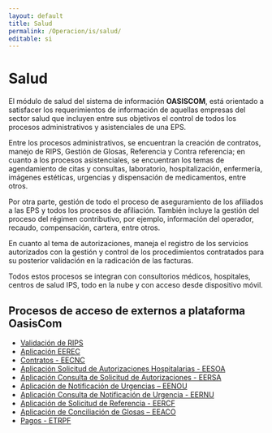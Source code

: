 ```yaml
---
layout: default
title: Salud
permalink: /Operacion/is/salud/
editable: si
---
```


# Salud

El módulo de salud del sistema de información **OASISCOM**, está orientado a satisfacer los requerimientos de información de aquellas empresas del sector salud que incluyen entre sus objetivos el control de todos los procesos administrativos y asistenciales de una EPS.  

Entre los procesos administrativos, se encuentran la creación de contratos, manejo de RIPS, Gestión de Glosas, Referencia y Contra referencia; en cuanto a los procesos asistenciales, se encuentran los temas de agendamiento de citas y consultas, laboratorio, hospitalización, enfermería, imágenes estéticas, urgencias y dispensación de medicamentos, entre otros.  

Por otra parte, gestión de todo el proceso de aseguramiento de los afiliados a las EPS y todos los procesos de afiliación.  También incluye la gestión del proceso del régimen contributivo, por ejemplo, información del operador, recaudo, compensación, cartera, entre otros.  

En cuanto al tema de autorizaciones, maneja el registro de los servicios autorizados con la gestión y control de los procedimientos contratados para su posterior validación en la radicación de las facturas.  

Todos estos procesos se integran con consultorios médicos, hospitales, centros de salud IPS, todo en la nube y con acceso desde dispositivo móvil.   


## Procesos de acceso de externos a plataforma OasisCom

- [Validación de RIPS](http://docs.oasiscom.com/Operacion/utility/barchi/bint#cargue-de-rips)
- [Aplicación EEREC](http://docs.oasiscom.com/Operacion/is/salud/efactura/profac/eerec)
- [Contratos - EECNC]()
- [Aplicación Solicitud de Autorizaciones Hospitalarias - EESOA]()
- [Aplicación Consulta de Solicitud de Autorizaciones - EERSA]()
- [Aplicación de Notificación de Urgencias – EENOU]()
- [Aplicación Consulta de Notificación de Urgencia - EERNU]()
- [Aplicación de Solicitud de Referencia - EERCF]()
- [Aplicación de Conciliación de Glosas – EEACO]()
- [Pagos - ETRPF]()

